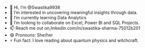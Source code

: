 - 👋 Hi, I’m @Swastika9938
- 👀 I’m interested in uncovering meaningful insights through data.
- 🌱 I’m currently learning Data Analytics
- 💞️ I’m looking to collaborate on Excel, Power BI and SQL Projects.
- 📫 Reach me out on,linkedin.com/in/swastika-sharma-75012b201
- 😄 Pronouns: She/her
- ⚡ Fun fact: I love reading about quantum physics and witchcraft.

<!---
Swastika9938/Swastika9938 is a ✨ special ✨ repository because its `README.md` (this file) appears on your GitHub profile.
You can click the Preview link to take a look at your changes.
--->
